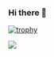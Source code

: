 ### Hi there 👋
[![trophy](https://github-profile-trophy.vercel.app/?username=chayatep01&row=2&column=3&margin-w=15&margin-h=15&theme=nord)](https://github.com/ryo-ma/github-profile-trophy)


<img src="https://github-readme-stats.vercel.app/api/top-langs/?username=chayatep01&layout=compact" />

<!--
**chayatep01/chayatep01** is a ✨ _special_ ✨ repository because its `README.md` (this file) appears on your GitHub profile.

Here are some ideas to get you started:

- 🔭 I’m currently working on ...
- 🌱 I’m currently learning ...
- 👯 I’m looking to collaborate on ...
- 🤔 I’m looking for help with ...
- 💬 Ask me about ...
- 📫 How to reach me: ...
- 😄 Pronouns: ...
- ⚡ Fun fact: ...
-->
